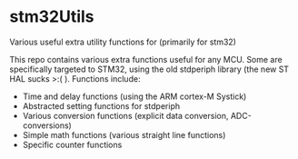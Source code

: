# stm32Utils
Various useful extra utility functions for (primarily for stm32)

This repo contains various extra functions useful for any MCU. Some are specifically targeted to STM32, using the old stdperiph library (the new ST HAL sucks >:( ).
Functions include:
* Time and delay functions (using the ARM cortex-M Systick)
* Abstracted setting functions for stdperiph
* Various conversion functions (explicit data conversion, ADC-conversions)
* Simple math functions (various straight line functions)
* Specific counter functions
